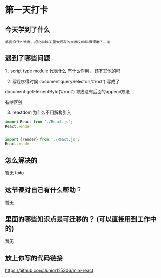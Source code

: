 # 第一天打卡

## 今天学到了什么

    感觉没什么难度，把之前脑子里大概有的东西又细细得琢磨了一边

## 遇到了哪些问题


1 .  script   type module 代表什么  有什么作用，
还有其他的吗


2. 写程序得时候
document.querySelector('#root') 写成了

document.getElementById('#root') 导致没有后面的append方法

有啥区别

3. reactdom 为什么不用解构引入

```js
import React from './React.js';
React.render


import {render} from './React.js';
React.render
```

## 怎么解决的

暂无 todo

## 这节课对自己有什么帮助？ 

暂无

## 里面的哪些知识点是可迁移的？ (可以直接用到工作中的)

暂无

##  放上你写的代码链接

https://github.com/Junior125306/mini-react